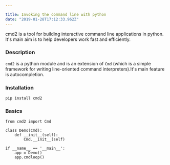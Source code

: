 ```yaml
---

title: Invoking the command line with python 
date: "2019-01-28T17:12:33.962Z"
---
```


cmd2 is a tool for building interactive command line applications in python. It's main aim is to help developers work fast and efficiently.

### Description 
```cmd2``` is a python module and is an extension of ```Cmd``` (which is a simple framework for writing line-oriented command interpreters).It's main feature is autocompletion. 

### Installation
```pip install cmd2```

### Basics 

```
from cmd2 import Cmd

class Demo(Cmd):
	def __init__(self):
		Cmd.__init__(self)

if __name__ == '__main__':
	app = Demo()
	app.cmdloop()
```
